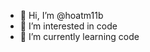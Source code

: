 - 👋 Hi, I’m @hoatm11b
- 👀 I’m interested in code
- 🌱 I’m currently learning code


<!---
hoatm11b/hoatm11b is a ✨ special ✨ repository because its `README.md` (this file) appears on your GitHub profile.
You can click the Preview link to take a look at your changes.
--->
